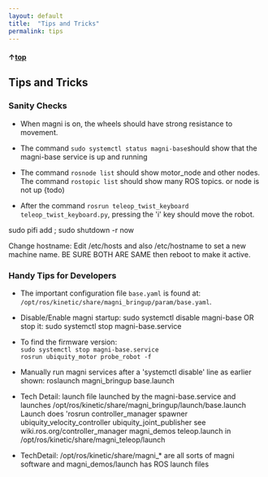 ```yaml
---
layout: default
title:  "Tips and Tricks"
permalink: tips
---
```


#### &uarr;[top](https://ubiquityrobotics.github.io/learn/)
<!--
I think it would be good for Joe to try these things and for example say you should see about X lines for the 'rosnode list' and Y lines for  'rostopic list' for example.

Many of these are geared towards technical people who are working with the bot to develop things and need to stop and start nodes and so on but they are 'gold' for those people.

Suggest now that the 'pifi' line and change hostname items be way up as items 4 and 5 for example.  Then the 'technical ones' could be left off for now or put in as 'And for all the technical developers these are handy'.  -->
## Tips and Tricks

### Sanity Checks
* When magni is on, the wheels should have strong resistance to movement.  

* The command `sudo systemctl status magni-base`should show that the magni-base service is up and running

* The command `rosnode list` should show motor_node and other nodes. The command `rostopic list` should show many ROS topics. or node is not up {todo)

* After the command `rosrun teleop_twist_keyboard teleop_twist_keyboard.py`, pressing the 'i' key should move the robot.

sudo pifi add <yourWifiSsid> <yourWifiPassword> ; sudo shutdown -r now

Change hostname: Edit /etc/hosts and also /etc/hostname to set a new machine name.  BE SURE BOTH ARE SAME then reboot to make it active.

### Handy Tips for Developers

* The important configuration file `base.yaml` is found at: `/opt/ros/kinetic/share/magni_bringup/param/base.yaml`.

* Disable/Enable magni startup:    sudo systemctl disable magni-base    OR stop it:  sudo systemctl stop magni-base.service

* To find the firmware version:  
    `sudo systemctl stop magni-base.service`  
    `rosrun ubiquity_motor probe_robot -f`     

*  Manually run magni services after a 'systemctl disable' line as earlier shown:    roslaunch magni_bringup base.launch

* Tech Detail: launch file launched by the magni-base.service and launches /opt/ros/kinetic/share/magni_bringup/launch/base.launch
        Launch does 'rosrun controller_manager spawner ubiquity_velocity_controller ubiquity_joint_publisher  see wiki.ros.org/controller_manager
         magni_demos teleop.launch in /opt/ros/kinetic/share/magni_teleop/launch

* TechDetail: /opt/ros/kinetic/share/magni_* are all sorts of magni software and magni_demos/launch has ROS launch files
